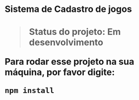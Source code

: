 <h1>Sistema de Cadastro de jogos<h1>

> Status do projeto: Em desenvolvimento

Para rodar esse projeto na sua máquina, por favor digite:

```
npm install
```
